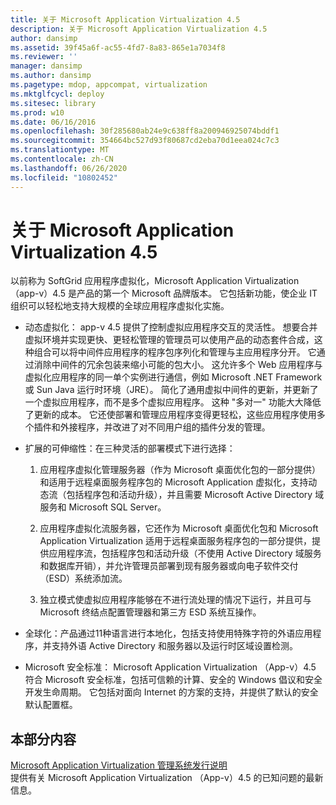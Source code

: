 ```yaml
---
title: 关于 Microsoft Application Virtualization 4.5
description: 关于 Microsoft Application Virtualization 4.5
author: dansimp
ms.assetid: 39f45a6f-ac55-4fd7-8a83-865e1a7034f8
ms.reviewer: ''
manager: dansimp
ms.author: dansimp
ms.pagetype: mdop, appcompat, virtualization
ms.mktglfcycl: deploy
ms.sitesec: library
ms.prod: w10
ms.date: 06/16/2016
ms.openlocfilehash: 30f285680ab24e9c638ff8a200946925074bddf1
ms.sourcegitcommit: 354664bc527d93f80687cd2eba70d1eea024c7c3
ms.translationtype: MT
ms.contentlocale: zh-CN
ms.lasthandoff: 06/26/2020
ms.locfileid: "10802452"
---
```

# 关于 Microsoft Application Virtualization 4.5


以前称为 SoftGrid 应用程序虚拟化，Microsoft Application Virtualization （app-v）4.5 是产品的第一个 Microsoft 品牌版本。 它包括新功能，使企业 IT 组织可以轻松地支持大规模的全球应用程序虚拟化实施。

-   动态虚拟化： app-v 4.5 提供了控制虚拟应用程序交互的灵活性。 想要合并虚拟环境并实现更快、更轻松管理的管理员可以使用产品的动态套件合成，这种组合可以将中间件应用程序的程序包序列化和管理与主应用程序分开。 它通过消除中间件的冗余包装来缩小可能的包大小。 这允许多个 Web 应用程序与虚拟化应用程序的同一单个实例进行通信，例如 Microsoft .NET Framework 或 Sun Java 运行时环境（JRE）。 简化了通用虚拟中间件的更新，并更新了一个虚拟应用程序，而不是多个虚拟应用程序。 这种 "多对一" 功能大大降低了更新的成本。 它还使部署和管理应用程序变得更轻松，这些应用程序使用多个插件和外接程序，并改进了对不同用户组的插件分发的管理。

-   扩展的可伸缩性：在三种灵活的部署模式下进行选择：

    1.  应用程序虚拟化管理服务器（作为 Microsoft 桌面优化包的一部分提供）和适用于远程桌面服务程序包的 Microsoft Application 虚拟化，支持动态流（包括程序包和活动升级），并且需要 Microsoft Active Directory 域服务和 Microsoft SQL Server。

    2.  应用程序虚拟化流服务器，它还作为 Microsoft 桌面优化包和 Microsoft Application Virtualization 适用于远程桌面服务程序包的一部分提供，提供应用程序流，包括程序包和活动升级（不使用 Active Directory 域服务和数据库开销），并允许管理员部署到现有服务器或向电子软件交付（ESD）系统添加流。

    3.  独立模式使虚拟应用程序能够在不进行流处理的情况下运行，并且可与 Microsoft 终结点配置管理器和第三方 ESD 系统互操作。

-   全球化：产品通过11种语言进行本地化，包括支持使用特殊字符的外语应用程序，并支持外语 Active Directory 和服务器以及运行时区域设置检测。

-   Microsoft 安全标准： Microsoft Application Virtualization （App-v）4.5 符合 Microsoft 安全标准，包括可信赖的计算、安全的 Windows 倡议和安全开发生命周期。 它包括对面向 Internet 的方案的支持，并提供了默认的安全默认配置框。

## 本部分内容


<a href="" id="microsoft-application-virtualization-management-system-release-notes"></a>[Microsoft Application Virtualization 管理系统发行说明](microsoft-application-virtualization-management-system-release-notes.md)  
提供有关 Microsoft Application Virtualization （App-v）4.5 的已知问题的最新信息。

 

 





